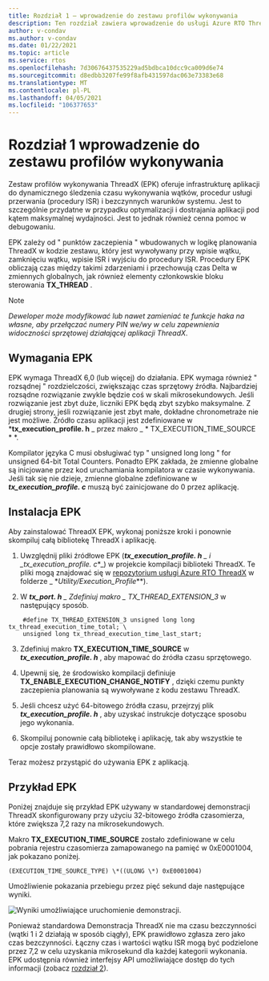 ```yaml
---
title: Rozdział 1 — wprowadzenie do zestawu profilów wykonywania
description: Ten rozdział zawiera wprowadzenie do usługi Azure RTO ThreadX Execution profile Kit (EPK).
author: v-condav
ms.author: v-condav
ms.date: 01/22/2021
ms.topic: article
ms.service: rtos
ms.openlocfilehash: 7d30676437535229ad5bdbca10dcc9ca009d6e74
ms.sourcegitcommit: d8edbb3207fe99f8afb431597dac063e73383e68
ms.translationtype: MT
ms.contentlocale: pl-PL
ms.lasthandoff: 04/05/2021
ms.locfileid: "106377653"
---
```

# <a name="chapter-1--introduction-to-the-execution-profile-kit"></a>Rozdział 1 wprowadzenie do zestawu profilów wykonywania

Zestaw profilów wykonywania ThreadX (EPK) oferuje infrastrukturę aplikacji do dynamicznego śledzenia czasu wykonywania wątków, procedur usługi przerwania (procedury ISR) i bezczynnych warunków systemu. Jest to szczególnie przydatne w przypadku optymalizacji i dostrajania aplikacji pod kątem maksymalnej wydajności. Jest to jednak również cenna pomoc w debugowaniu.

EPK zależy od \" punktów zaczepienia \" wbudowanych w logikę planowania ThreadX w kodzie zestawu, który jest wywoływany przy wpisie wątku, zamknięciu wątku, wpisie ISR i wyjściu do procedury ISR. Procedury EPK obliczają czas między takimi zdarzeniami i przechowują czas Delta w zmiennych globalnych, jak również elementy członkowskie bloku sterowania **TX_THREAD** .

> [!NOTE]
> *Deweloper może modyfikować lub nawet zamieniać te funkcje haka na własne, aby przełączać numery PIN we/wy w celu zapewnienia widoczności sprzętowej działającej aplikacji ThreadX*.

## 

## <a name="epk-requirements"></a>Wymagania EPK

EPK wymaga ThreadX 6,0 (lub więcej) do działania. EPK wymaga również \" rozsądnej \" rozdzielczości, zwiększając czas sprzętowy źródła. Najbardziej rozsądne rozwiązanie zwykle będzie coś w skali mikrosekundowych. Jeśli rozwiązanie jest zbyt duże, liczniki EPK będą zbyt szybko maksymalne. Z drugiej strony, jeśli rozwiązanie jest zbyt małe, dokładne chronometraże nie jest możliwe. Źródło czasu aplikacji jest zdefiniowane w ***tx_execution_profile. h** _ przez makro _ * TX_EXECUTION_TIME_SOURCE * *.

Kompilator języka C musi obsługiwać typ \" unsigned long long \" for unsigned 64-bit Total Counters. Ponadto EPK zakłada, że zmienne globalne są inicjowane przez kod uruchamiania kompilatora w czasie wykonywania. Jeśli tak się nie dzieje, zmienne globalne zdefiniowane w ***tx_execution_profile. c*** muszą być zainicjowane do 0 przez aplikację.

## <a name="epk-installation"></a>Instalacja EPK

Aby zainstalować ThreadX EPK, wykonaj poniższe kroki i ponownie skompiluj całą bibliotekę ThreadX i aplikację.

1. Uwzględnij pliki źródłowe EPK (***tx_execution_profile. h** _ i _*_tx_execution_profile. c_*_) w projekcie kompilacji biblioteki ThreadX. Te pliki mogą znajdować się w [repozytorium usługi Azure RTO ThreadX](<https://github.com/azure-rtos/threadx>) w folderze _ *_Utility/Execution_Profile_**).

1. W ***tx_port. h** _ Zdefiniuj makro _ *TX_THREAD_EXTENSION_3** w następujący sposób.
```
    #define TX_THREAD_EXTENSION_3 unsigned long long tx_thread_execution_time_total; \
    unsigned long tx_thread_execution_time_last_start;
```

3. Zdefiniuj makro **TX_EXECUTION_TIME_SOURCE** w **_tx_execution_profile. h_** , aby mapować do źródła czasu sprzętowego.

1. Upewnij się, że środowisko kompilacji definiuje **TX_ENABLE_EXECUTION_CHANGE_NOTIFY** , dzięki czemu punkty zaczepienia planowania są wywoływane z kodu zestawu ThreadX.

1. Jeśli chcesz użyć 64-bitowego źródła czasu, przejrzyj plik ***tx_execution_profile. h*** , aby uzyskać instrukcje dotyczące sposobu jego wykonania.

1. Skompiluj ponownie całą bibliotekę i aplikację, tak aby wszystkie te opcje zostały prawidłowo skompilowane.

Teraz możesz przystąpić do używania EPK z aplikacją.

##  <a name="epk-example"></a>Przykład EPK 

Poniżej znajduje się przykład EPK używany w standardowej demonstracji ThreadX skonfigurowany przy użyciu 32-bitowego źródła czasomierza, które zwiększa 7,2 razy na mikrosekundowych. 

Makro **TX_EXECUTION_TIME_SOURCE** zostało zdefiniowane w celu pobrania rejestru czasomierza zamapowanego na pamięć w 0xE0001004, jak pokazano poniżej.
```
(EXECUTION_TIME_SOURCE_TYPE) \*((ULONG \*) 0xE0001004)
```

Umożliwienie pokazania przebiegu przez pięć sekund daje następujące wyniki.

![Wyniki umożliwiające uruchomienie demonstracji.](media/demo_results.png)

Ponieważ standardowa Demonstracja ThreadX nie ma czasu bezczynności (wątki 1 i 2 działają w sposób ciągły), EPK prawidłowo zgłasza zero jako czas bezczynności. Łączny czas i wartości wątku ISR mogą być podzielone przez 7,2 w celu uzyskania mikrosekund dla każdej kategorii wykonania. EPK udostępnia również interfejsy API umożliwiające dostęp do tych informacji (zobacz [rozdział 2](chapter2.md)).